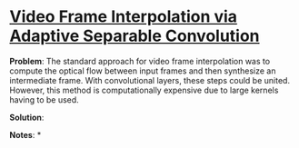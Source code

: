 # [Video Frame Interpolation via Adaptive Separable Convolution](https://arxiv.org/abs/1708.01692)

**Problem**: The standard approach for video frame interpolation was to compute the optical flow between input frames and then synthesize
an intermediate frame. With convolutional layers, these steps could be united. However, this method is computationally expensive due to large kernels having to be used.

**Solution**: 

**Notes**:
* 
